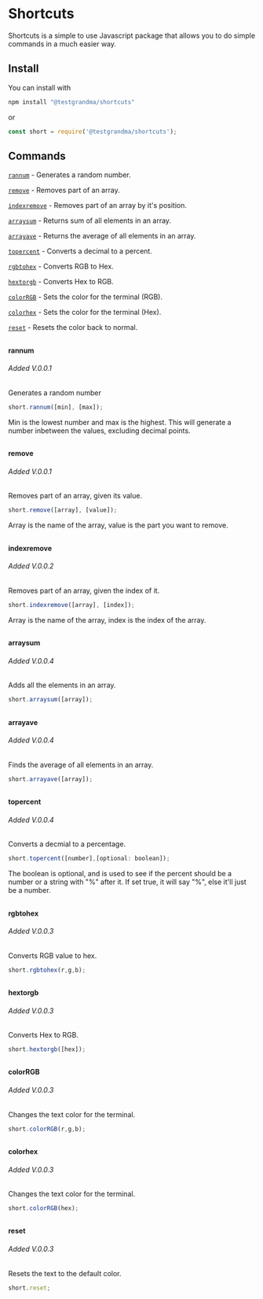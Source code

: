 # Shortcuts
Shortcuts is a simple to use Javascript package that allows you to do simple commands in a much easier way.

## Install
You can install with
```bash
npm install "@testgrandma/shortcuts"
```
or
```js
const short = require('@testgrandma/shortcuts');
```

## Commands

[`rannum`](#rannum) - Generates a random number.

[`remove`](#remove) - Removes part of an array.

[`indexremove`](#indexremove) - Removes part of an array by it's position.
  
[`arraysum`](#arraysum) - Returns sum of all elements in an array.

[`arrayave`](#arrayave) - Returns the average of all elements in an array.

[`topercent`](#topercent) - Converts a decimal to a percent.

[`rgbtohex`](#rgbtohex) - Converts RGB to Hex.

[`hextorgb`](#hextorgb) - Converts Hex to RGB.

[`colorRGB`](#colorRGB) - Sets the color for the terminal (RGB).

[`colorhex`](#colorhex) - Sets the color for the terminal (Hex).

[`reset`](#reset) - Resets the color back to normal.

## 

#### rannum
###### Added V.0.0.1

Generates a random number
```js
short.rannum([min], [max]);
```
Min is the lowest number and max is the highest. This will generate a number inbetween the values, excluding decimal points.

## 

#### remove
###### Added V.0.0.1

Removes part of an array, given its value.
```js
short.remove([array], [value]);
```
Array is the name of the array, value is the part you want to remove.

## 

#### indexremove
###### Added V.0.0.2

Removes part of an array, given the index of it.
```js
short.indexremove([array], [index]);
```
Array is the name of the array, index is the index of the array.

## 

#### arraysum
###### Added V.0.0.4

Adds all the elements in an array.
```js
short.arraysum([array]);
```

## 

#### arrayave
###### Added V.0.0.4

Finds the average of all elements in an array.
```js
short.arrayave([array]);
```

##  
 
#### topercent
###### Added V.0.0.4

Converts a decmial to a percentage.
```js
short.topercent([number],[optional: boolean]);
```

The boolean is optional, and is used to see if the percent should be a number or a string with "%" after it. If set true, it will say "%", else it'll just be a number.

## 

#### rgbtohex
###### Added V.0.0.3

Converts RGB value to hex.
```js
short.rgbtohex(r,g,b);
```

## 

#### hextorgb
###### Added V.0.0.3

Converts Hex to RGB.
```js
short.hextorgb([hex]);
```

## 

#### colorRGB
###### Added V.0.0.3

Changes the text color for the terminal.
```js
short.colorRGB(r,g,b);
```

## 

#### colorhex
###### Added V.0.0.3

Changes the text color for the terminal.
```js
short.colorRGB(hex);
```

## 

#### reset
###### Added V.0.0.3

Resets the text to the default color.
```js
short.reset;
```
